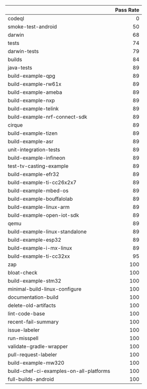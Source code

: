 |                                         |   Pass Rate |
|:----------------------------------------|------------:|
| codeql                                  |           0 |
| smoke-test-android                      |          50 |
| darwin                                  |          68 |
| tests                                   |          74 |
| darwin-tests                            |          79 |
| builds                                  |          84 |
| java-tests                              |          89 |
| build-example-qpg                       |          89 |
| build-example-rw61x                     |          89 |
| build-example-ameba                     |          89 |
| build-example-nxp                       |          89 |
| build-example-telink                    |          89 |
| build-example-nrf-connect-sdk           |          89 |
| cirque                                  |          89 |
| build-example-tizen                     |          89 |
| build-example-asr                       |          89 |
| unit-integration-tests                  |          89 |
| build-example-infineon                  |          89 |
| test-tv-casting-example                 |          89 |
| build-example-efr32                     |          89 |
| build-example-ti-cc26x2x7               |          89 |
| build-example-mbed-os                   |          89 |
| build-example-bouffalolab               |          89 |
| build-example-linux-arm                 |          89 |
| build-example-open-iot-sdk              |          89 |
| qemu                                    |          89 |
| build-example-linux-standalone          |          89 |
| build-example-esp32                     |          89 |
| build-example-i-mx-linux                |          89 |
| build-example-ti-cc32xx                 |          95 |
| zap                                     |         100 |
| bloat-check                             |         100 |
| build-example-stm32                     |         100 |
| minimal-build-linux-configure           |         100 |
| documentation-build                     |         100 |
| delete-old-artifacts                    |         100 |
| lint-code-base                          |         100 |
| recent-fail-summary                     |         100 |
| issue-labeler                           |         100 |
| run-misspell                            |         100 |
| validate-gradle-wrapper                 |         100 |
| pull-request-labeler                    |         100 |
| build-example-mw320                     |         100 |
| build-chef-ci-examples-on-all-platforms |         100 |
| full-builds-android                     |         100 |